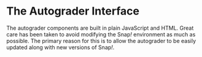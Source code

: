 # The Autograder Interface

The autograder components are built in plain JavaScript and HTML. Great care has been taken to avoid modifying the Snap<em>!</em> environment as much as possible. The primary reason for this is to allow the autograder to be easily updated along with new versions of Snap<em>!</em>.
